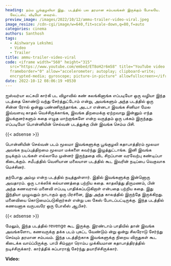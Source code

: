 ```yaml
---
heading: நம்ம பூங்குழலியா இது. படத்தில் பல தரமான சம்பவங்கள் இருக்கும் போலயே.
  லேட்டஸ்ட் வீடியோ வைரல்.
preview_image: /images/2022/10/12/ammu-trailer-video-viral.jpeg
image_resize: /cdn-cgi/image/w=640,fit=scale-down,q=80,f=auto
categories: cinema
authors: Santhosh
tags:
  - Aishwarya Lekshmi
  - Video
  - Trailer
title: ammu-trailer-video-viral
code: <iframe width="560" height="315"
  src="https://www.youtube.com/embed/ET8oH2r6m58" title="YouTube video player"
  frameborder="0" allow="accelerometer; autoplay; clipboard-write;
  encrypted-media; gyroscope; picture-in-picture" allowfullscreen></iframe>
date: 2022-10-12 08:06:19 +0530
---
```



ஐஸ்வர்யா லட்சுமி கார்கி பட விழாவில் கண் கலங்கினாங்க எப்படியோ ஒரு வழியா இந்த படத்தை கொண்டு வந்து சேர்த்துட்டோம் என்று, அவங்களும் அந்த படத்தில் ஒரு சின்ன ரோல் ஒன்னு பண்ணிருந்தாங்க. அடடா என்னடா இவங்க சினிமா மேல இவ்வளவு காதல் வெச்சிருக்காங்க, இவங்க திறமைக்கு ஏற்றவாறு இன்னும் எந்த இயக்குனர்களும் கதை எழுத மாற்றாங்களே என்ற வருத்தம் ஒரு பக்கம் இருந்தது. எப்படியோ பொன்னியின் செல்வன் படத்துக்கு பின் இவங்க செம்ம பிசி.

{{< adsense >}}

பொன்னியின் செல்வன் படம் மூலமா இவங்களுக்கு பூங்குழலி கதாபாத்திரம் மூலமா அவங்க நடிப்புத்திறமை மூலமா மக்களை கவர்ந்து இழுத்துட்டாங்க. இனி இவங்க நடிக்கும் படங்கள் எல்லாமே முன்னர் இருந்ததை விட சிறப்பான வரவேற்பு கண்டிப்பா கிடைக்கும். சமீபத்தில் வெளியான மலையாள படத்தில் கூட இவரின் நடிப்பை வெகுவாக மெச்சினர்.

தற்போது அம்மு என்ற படத்தில் நடித்துள்ளார். இதில் இவங்களுக்கு இன்னொரு அவதாரம். ஒரு டாக்ஸிக் கல்யாணத்தை பற்றிய கதை. காதலித்து திருமணம், பின் அந்த கணவரால் மனைவி எப்படி பாதிக்கப்படுகிறாள் என்பதை பற்றிய கதை. இது இந்தியா முழுவதும் நாடாகும் ஒரு பிரச்னை, இது அந்த காலத்தில் இருந்தே இருக்கிறது. மனைவியை கொடுமைப்படுகிறார்கள் என்று பல கேஸ் போடப்பட்டிருக்கு. இந்த படத்தில் கணவனாக வருபவரே ஒரு போலீஸ் ஆபிசர்.

{{< adsense >}}

மேலும், இந்த படத்தில் revenge கூட இருக்கு. இரண்டாம் பாதியில் தான் இவங்க அவங்களோட கணவருக்கு தக்க படம் புகட்ட வேண்டும் ன்று ஒன்று சிலரோடு சேர்ந்து செய்யும் தரமான சம்பவம். இந்த படத்திற்காக இவங்களுக்கு நிறைய விருதுகள் கூட கிடைக்க வாய்ப்பிருக்கு. பாபி சிம்ஹா ரொம்ப முக்கியமான கதாபாத்திரத்தில் நடிச்சிருக்கார். கார்த்திக் சுப்பாராஜ் சேர்ந்து தயாரிச்சிருக்கார்.

**Video:**